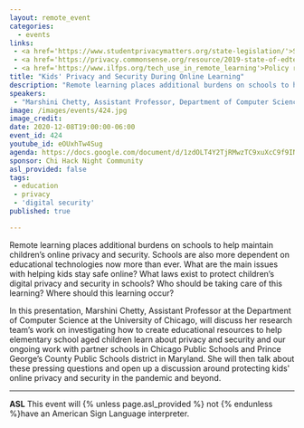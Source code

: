 ```yaml
---
layout: remote_event
categories:
  - events
links: 
 - <a href='https://www.studentprivacymatters.org/state-legislation/'>Student Privacy Grades for each State</a>
 - <a href='https://privacy.commonsense.org/resource/2019-state-of-edtech-privacy-report'>Analysis of EdTech privacy policies</a>
 - <a href='https://www.ilfps.org/tech_use_in_remote_learning'>Policy recommendations for tech use in remote learning</a>
title: "Kids' Privacy and Security During Online Learning"
description: "Remote learning places additional burdens on schools to help maintain children’s online privacy and security. Schools are also more dependent on educational technologies now more than ever. What are the main issues with helping kids stay safe online? What laws exist to protect children’s digital privacy and security in schools? Who should be taking care of this learning? Where should this learning occur?"
speakers:
 - "Marshini Chetty, Assistant Professor, Department of Computer Science, University of Chicago"
image: /images/events/424.jpg
image_credit:
date: 2020-12-08T19:00:00-06:00
event_id: 424
youtube_id: eOUxhTw4Sug
agenda: https://docs.google.com/document/d/1zdOLT4Y2TjRMwzTC9xuXcC9f9INkjQf89IEnyQoDcEU/edit#
sponsor: Chi Hack Night Community
asl_provided: false
tags: 
 - education
 - privacy
 - 'digital security'
published: true

---
```


Remote learning places additional burdens on schools to help maintain children’s online privacy and security. Schools are also more dependent on educational technologies now more than ever. What are the main issues with helping kids stay safe online? What laws exist to protect children’s digital privacy and security in schools? Who should be taking care of this learning? Where should this learning occur?

In this presentation, Marshini Chetty, Assistant Professor at the Department of Computer Science at the University of Chicago, will discuss her research team’s work on investigating how to create educational resources to help elementary school aged children learn about privacy and security and our ongoing work with partner schools in Chicago Public Schools and Prince George’s County Public Schools district in Maryland. She will then talk about these pressing questions and open up a discussion around protecting kids' online privacy and security in the pandemic and beyond.

---

**ASL** This event will {% unless page.asl_provided %} not {% endunless %}have an American Sign Language interpreter.
